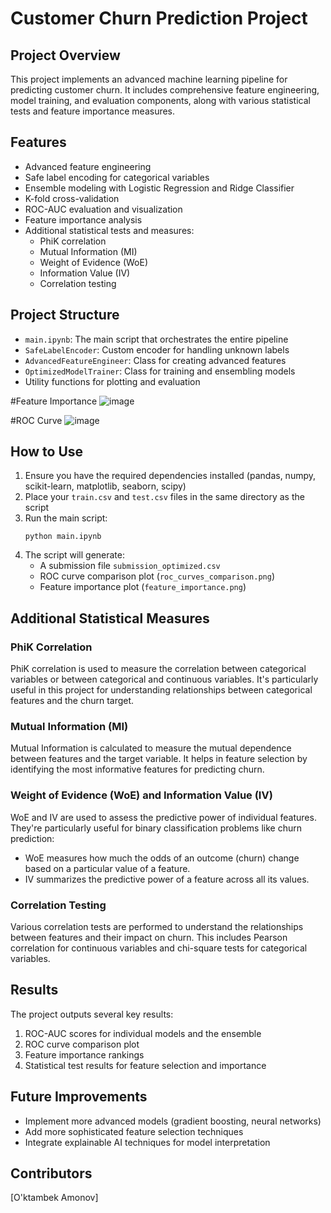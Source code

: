 # Customer Churn Prediction Project

## Project Overview
This project implements an advanced machine learning pipeline for predicting customer churn. It includes comprehensive feature engineering, model training, and evaluation components, along with various statistical tests and feature importance measures.

## Features
- Advanced feature engineering
- Safe label encoding for categorical variables
- Ensemble modeling with Logistic Regression and Ridge Classifier
- K-fold cross-validation
- ROC-AUC evaluation and visualization
- Feature importance analysis
- Additional statistical tests and measures:
  - PhiK correlation
  - Mutual Information (MI)
  - Weight of Evidence (WoE)
  - Information Value (IV)
  - Correlation testing

## Project Structure
- `main.ipynb`: The main script that orchestrates the entire pipeline
- `SafeLabelEncoder`: Custom encoder for handling unknown labels
- `AdvancedFeatureEngineer`: Class for creating advanced features
- `OptimizedModelTrainer`: Class for training and ensembling models
- Utility functions for plotting and evaluation


#Feature Importance
![image](https://github.com/user-attachments/assets/51b2332e-202e-408c-ba9c-a3d08443db53)

#ROC Curve
![image](https://github.com/user-attachments/assets/43f60b20-5334-49fa-b3f9-7ac9653e60f5)

## How to Use
1. Ensure you have the required dependencies installed (pandas, numpy, scikit-learn, matplotlib, seaborn, scipy)
2. Place your `train.csv` and `test.csv` files in the same directory as the script
3. Run the main script:
   ```
   python main.ipynb
   ```
4. The script will generate:
   - A submission file `submission_optimized.csv`
   - ROC curve comparison plot (`roc_curves_comparison.png`)
   - Feature importance plot (`feature_importance.png`)

## Additional Statistical Measures

### PhiK Correlation
PhiK correlation is used to measure the correlation between categorical variables or between categorical and continuous variables. It's particularly useful in this project for understanding relationships between categorical features and the churn target.

### Mutual Information (MI)
Mutual Information is calculated to measure the mutual dependence between features and the target variable. It helps in feature selection by identifying the most informative features for predicting churn.

### Weight of Evidence (WoE) and Information Value (IV)
WoE and IV are used to assess the predictive power of individual features. They're particularly useful for binary classification problems like churn prediction:
- WoE measures how much the odds of an outcome (churn) change based on a particular value of a feature.
- IV summarizes the predictive power of a feature across all its values.

### Correlation Testing
Various correlation tests are performed to understand the relationships between features and their impact on churn. This includes Pearson correlation for continuous variables and chi-square tests for categorical variables.

## Results
The project outputs several key results:
1. ROC-AUC scores for individual models and the ensemble
2. ROC curve comparison plot
3. Feature importance rankings
4. Statistical test results for feature selection and importance

## Future Improvements
- Implement more advanced models (gradient boosting, neural networks)
- Add more sophisticated feature selection techniques
- Integrate explainable AI techniques for model interpretation

## Contributors
[O'ktambek Amonov]
